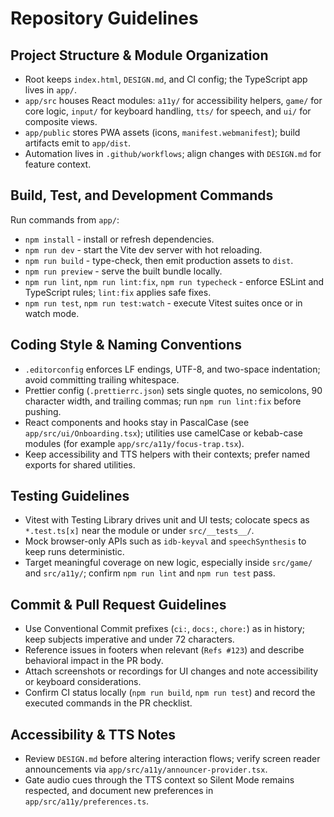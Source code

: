# Repository Guidelines

## Project Structure & Module Organization
- Root keeps `index.html`, `DESIGN.md`, and CI config; the TypeScript app lives in `app/`.
- `app/src` houses React modules: `a11y/` for accessibility helpers, `game/` for core logic, `input/` for keyboard handling, `tts/` for speech, and `ui/` for composite views.
- `app/public` stores PWA assets (icons, `manifest.webmanifest`); build artifacts emit to `app/dist`.
- Automation lives in `.github/workflows`; align changes with `DESIGN.md` for feature context.

## Build, Test, and Development Commands
Run commands from `app/`:
- `npm install` - install or refresh dependencies.
- `npm run dev` - start the Vite dev server with hot reloading.
- `npm run build` - type-check, then emit production assets to `dist`.
- `npm run preview` - serve the built bundle locally.
- `npm run lint`, `npm run lint:fix`, `npm run typecheck` - enforce ESLint and TypeScript rules; `lint:fix` applies safe fixes.
- `npm run test`, `npm run test:watch` - execute Vitest suites once or in watch mode.

## Coding Style & Naming Conventions
- `.editorconfig` enforces LF endings, UTF-8, and two-space indentation; avoid committing trailing whitespace.
- Prettier config (`.prettierrc.json`) sets single quotes, no semicolons, 90 character width, and trailing commas; run `npm run lint:fix` before pushing.
- React components and hooks stay in PascalCase (see `app/src/ui/Onboarding.tsx`); utilities use camelCase or kebab-case modules (for example `app/src/a11y/focus-trap.tsx`).
- Keep accessibility and TTS helpers with their contexts; prefer named exports for shared utilities.

## Testing Guidelines
- Vitest with Testing Library drives unit and UI tests; colocate specs as `*.test.ts[x]` near the module or under `src/__tests__/`.
- Mock browser-only APIs such as `idb-keyval` and `speechSynthesis` to keep runs deterministic.
- Target meaningful coverage on new logic, especially inside `src/game/` and `src/a11y/`; confirm `npm run lint` and `npm run test` pass.

## Commit & Pull Request Guidelines
- Use Conventional Commit prefixes (`ci:`, `docs:`, `chore:`) as in history; keep subjects imperative and under 72 characters.
- Reference issues in footers when relevant (`Refs #123`) and describe behavioral impact in the PR body.
- Attach screenshots or recordings for UI changes and note accessibility or keyboard considerations.
- Confirm CI status locally (`npm run build`, `npm run test`) and record the executed commands in the PR checklist.

## Accessibility & TTS Notes
- Review `DESIGN.md` before altering interaction flows; verify screen reader announcements via `app/src/a11y/announcer-provider.tsx`.
- Gate audio cues through the TTS context so Silent Mode remains respected, and document new preferences in `app/src/a11y/preferences.ts`.
